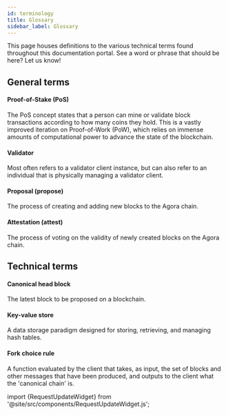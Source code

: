 ```yaml
---
id: terminology
title: Glossary
sidebar_label: Glossary
---
```



This page houses definitions to the various technical terms found throughout this documentation portal. See a word or phrase that should be here? Let us know!
## General terms

#### Proof-of-Stake \(PoS\)

The PoS concept states that a person can mine or validate block transactions according to how many coins they hold. This is a vastly improved iteration on Proof-of-Work \(PoW\), which relies on immense amounts of computational power to advance the state of the blockchain.

#### Validator

Most often refers to a validator client instance, but can also refer to an individual that is physically managing a validator client.

#### Proposal \(propose\) <a id="propose"></a>

The process of creating and adding new blocks to the Agora chain.

#### Attestation \(attest\) <a id="attest"></a>

The process of voting on the validity of newly created blocks on the Agora chain.

## Technical terms

#### Canonical head block

The latest block to be proposed on a blockchain.

#### Key-value store

A data storage paradigm designed for storing, retrieving, and managing hash tables.

#### Fork choice rule

A function evaluated by the client that takes, as input, the set of blocks and other messages that have been produced, and outputs to the client what the 'canonical chain' is.


import {RequestUpdateWidget} from '@site/src/components/RequestUpdateWidget.js';

<RequestUpdateWidget />
